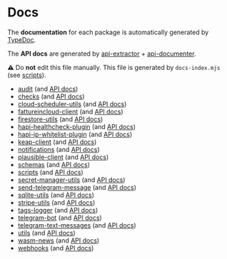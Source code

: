 
# Docs

The **documentation** for each package is automatically generated by [TypeDoc](https://typedoc.org/).

The **API docs** are generated by [api-extractor](https://api-extractor.com/) + [api-documenter](https://api-extractor.com/pages/setup/generating_docs/).

:warning: Do **not** edit this file manually. This file is generated by `docs-index.mjs` (see [scripts](https://github.com/jackdbd/calderone/tree/main/scripts/README.md)).

- [audit](./audit/index.html) (and [API docs](https://github.com/jackdbd/calderone/tree/main/packages/audit/api-docs/index.md))
- [checks](./checks/index.html) (and [API docs](https://github.com/jackdbd/calderone/tree/main/packages/checks/api-docs/index.md))
- [cloud-scheduler-utils](./cloud-scheduler-utils/index.html) (and [API docs](https://github.com/jackdbd/calderone/tree/main/packages/cloud-scheduler-utils/api-docs/index.md))
- [fattureincloud-client](./fattureincloud-client/index.html) (and [API docs](https://github.com/jackdbd/calderone/tree/main/packages/fattureincloud-client/api-docs/index.md))
- [firestore-utils](./firestore-utils/index.html) (and [API docs](https://github.com/jackdbd/calderone/tree/main/packages/firestore-utils/api-docs/index.md))
- [hapi-healthcheck-plugin](./hapi-healthcheck-plugin/index.html) (and [API docs](https://github.com/jackdbd/calderone/tree/main/packages/hapi-healthcheck-plugin/api-docs/index.md))
- [hapi-ip-whitelist-plugin](./hapi-ip-whitelist-plugin/index.html) (and [API docs](https://github.com/jackdbd/calderone/tree/main/packages/hapi-ip-whitelist-plugin/api-docs/index.md))
- [keap-client](./keap-client/index.html) (and [API docs](https://github.com/jackdbd/calderone/tree/main/packages/keap-client/api-docs/index.md))
- [notifications](./notifications/index.html) (and [API docs](https://github.com/jackdbd/calderone/tree/main/packages/notifications/api-docs/index.md))
- [plausible-client](./plausible-client/index.html) (and [API docs](https://github.com/jackdbd/calderone/tree/main/packages/plausible-client/api-docs/index.md))
- [schemas](./schemas/index.html) (and [API docs](https://github.com/jackdbd/calderone/tree/main/packages/schemas/api-docs/index.md))
- [scripts](./scripts/index.html) (and [API docs](https://github.com/jackdbd/calderone/tree/main/packages/scripts/api-docs/index.md))
- [secret-manager-utils](./secret-manager-utils/index.html) (and [API docs](https://github.com/jackdbd/calderone/tree/main/packages/secret-manager-utils/api-docs/index.md))
- [send-telegram-message](./send-telegram-message/index.html) (and [API docs](https://github.com/jackdbd/calderone/tree/main/packages/send-telegram-message/api-docs/index.md))
- [sqlite-utils](./sqlite-utils/index.html) (and [API docs](https://github.com/jackdbd/calderone/tree/main/packages/sqlite-utils/api-docs/index.md))
- [stripe-utils](./stripe-utils/index.html) (and [API docs](https://github.com/jackdbd/calderone/tree/main/packages/stripe-utils/api-docs/index.md))
- [tags-logger](./tags-logger/index.html) (and [API docs](https://github.com/jackdbd/calderone/tree/main/packages/tags-logger/api-docs/index.md))
- [telegram-bot](./telegram-bot/index.html) (and [API docs](https://github.com/jackdbd/calderone/tree/main/packages/telegram-bot/api-docs/index.md))
- [telegram-text-messages](./telegram-text-messages/index.html) (and [API docs](https://github.com/jackdbd/calderone/tree/main/packages/telegram-text-messages/api-docs/index.md))
- [utils](./utils/index.html) (and [API docs](https://github.com/jackdbd/calderone/tree/main/packages/utils/api-docs/index.md))
- [wasm-news](./wasm-news/index.html) (and [API docs](https://github.com/jackdbd/calderone/tree/main/packages/wasm-news/api-docs/index.md))
- [webhooks](./webhooks/index.html) (and [API docs](https://github.com/jackdbd/calderone/tree/main/packages/webhooks/api-docs/index.md))